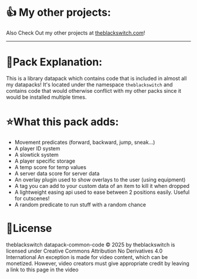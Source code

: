 # 👍 My other projects:

Also Check Out my other projects at [theblackswitch.com](https://theblackswitch.com/)!

---

# 📝Pack Explanation:
This is a library datapack which contains code that is included in almost all my datapacks!
It's located under the namespace ``theblackswitch`` and contains code that would otherwise 
conflict with my other packs since it would be installed multiple times.

# ⭐What this pack adds:

- Movement predicates (forward, backward, jump, sneak...)
- A player ID system
- A slowtick system
- A player specific storage
- A temp score for temp values
- A server data score for server data
- An overlay plugin used to show overlays to the user (using equipment)
- A tag you can add to your custom data of an item to kill it when dropped
- A lightweight easing api used to ease between 2 positions easily. Useful for cutscenes!
- A random predicate to run stuff with a random chance

# 📜License
theblackswitch datapack-common-code © 2025 by theblackswitch is licensed under Creative Commons Attribution No Derivatives 4.0 International
An exception is made for video content, which can be monetized. However, video creators must give appropriate credit by leaving a link to this page in the video
